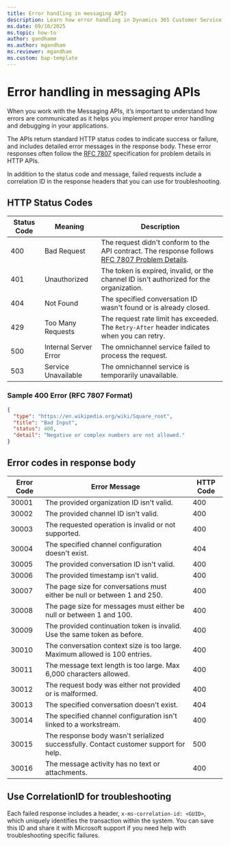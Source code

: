 ```yaml
---
title: Error handling in messaging APIs
description: Learn how error handling in Dynamics 365 Customer Service and Dynamics 365 Contact Center messaging APIs works.
ms.date: 09/10/2025
ms.topic: how-to
author: gandhamm
ms.author: mgandham
ms.reviewer: mgandham
ms.custom: bap-template
---
```


# Error handling in messaging APIs

When you work with the Messaging APIs, it’s important to understand how errors are communicated as it helps you implement proper error handling and debugging in your applications.

The APIs return standard HTTP status codes to indicate success or failure, and includes detailed error messages in the response body. These error responses often follow the [RFC 7807](https://datatracker.ietf.org/doc/html/rfc7807) specification for problem details in HTTP APIs.

In addition to the status code and message, failed requests include a correlation ID in the response headers that you can use for troubleshooting.


## HTTP Status Codes

| Status Code | Meaning             | Description |
|-------------|---------------------|-------------|
| 400       | Bad Request          | The request didn't conform to the API contract. The response follows [RFC 7807 Problem Details](https://datatracker.ietf.org/doc/html/rfc7807). |
| 401       | Unauthorized         | The token is expired, invalid, or the channel ID isn't authorized for the organization. |
| 404       | Not Found            | The specified conversation ID wasn't found or is already closed. |
| 429       | Too Many Requests    | The request rate limit has exceeded. The `Retry-After` header indicates when you can retry. |
| 500       | Internal Server Error| The omnichannel service failed to process the request. |
| 503       | Service Unavailable  | The omnichannel service is temporarily unavailable. |



### Sample 400 Error (RFC 7807 Format)

```json
{
  "type": "https://en.wikipedia.org/wiki/Square_root",
  "title": "Bad Input",
  "status": 400,
  "detail": "Negative or complex numbers are not allowed."
}

```

## Error codes in response body

| Error Code | Error Message                                                               | HTTP Code |
| ---------- | --------------------------------------------------------------------------- | --------- |
| 30001    | The provided organization ID isn't valid.                                  | 400     |
| 30002    | The provided channel ID isn't valid.                                       | 400     |
| 30003    | The requested operation is invalid or not supported.                        | 400     |
| 30004    | The specified channel configuration doesn't exist.                         | 404     |
| 30005    | The provided conversation ID isn't valid.                                  | 400     |
| 30006    | The provided timestamp isn't valid.                                        | 400     |
| 30007    | The page size for conversations must either be null or between 1 and 250.   | 400     |
| 30008    | The page size for messages must either be null or between 1 and 100.        | 400     |
| 30009    | The provided continuation token is invalid. Use the same token as before.   | 400     |
| 30010    | The conversation context size is too large. Maximum allowed is 100 entries. | 400     |
| 30011    | The message text length is too large. Max 6,000 characters allowed.          | 400     |
| 30012    | The request body was either not provided or is malformed.                   | 400     |
| 30013    | The specified conversation doesn't exist.                                  | 404     |
| 30014    | The specified channel configuration isn't linked to a workstream.          | 400     |
| 30015    | The response body wasn't serialized successfully. Contact customer support for help.                               | 500     |
| 30016    | The message activity has no text or attachments.                                  | 400     |


## Use CorrelationID for troubleshooting

Each failed response includes a header, `x-ms-correlation-id: <GUID>`, which uniquely identifies the transaction within the system. You can save this ID and share it with Microsoft support if you need help with troubleshooting specific failures.
